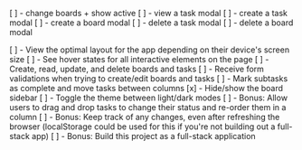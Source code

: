 
[ ] - change boards + show active
[ ] - view a task modal
[ ] - create a task modal
[ ] - create a board modal
[ ] - delete a task modal
[ ] - delete a board modal

[ ] - View the optimal layout for the app depending on their device's screen size
[ ] - See hover states for all interactive elements on the page
[ ] - Create, read, update, and delete boards and tasks
[ ] - Receive form validations when trying to create/edit boards and tasks
[ ] - Mark subtasks as complete and move tasks between columns
[x] - Hide/show the board sidebar
[ ] - Toggle the theme between light/dark modes
[ ] - Bonus: Allow users to drag and drop tasks to change their status and re-order them in a column
[ ] - Bonus: Keep track of any changes, even after refreshing the browser (localStorage could be used for this if you're not building out a full-stack app)
[ ] - Bonus: Build this project as a full-stack application